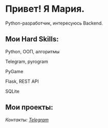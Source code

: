 # Привет!  Я Мария.

Python-разработчик, интересуюсь Backend.

## Мои Hard Skills:

Python, ООП, алгоритмы

Telegram, pyrogram

PyGame

Flask, REST API

SQLite

## Мои проекты:



*Контакты: [Telegram](https://t.me/defolpwin)*
